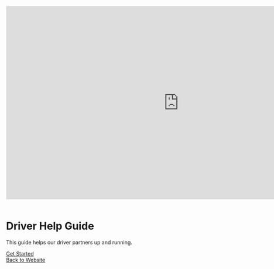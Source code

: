 
<div class="video-container">
  <iframe width="941" height="529" src="https://www.youtube.com/embed/KHaeDvT7Ppg?rel=0" frameborder="0" allow="accelerometer; autoplay; encrypted-media; gyroscope; picture-in-picture" allowfullscreen></iframe>
</div>

</br>

<h1>Driver Help Guide</h1>

This guide helps our driver partners up and running.

<div class="buttons">
  <a href="#/driver/1-become-gojo-partner.md"><span>Get Started</span></a>
</div>

<div class="buttons">
  <a href="https://gojo.asia"><span>Back to Website</span></a>
</div>
